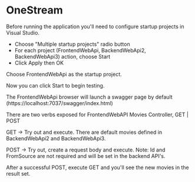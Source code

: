 # OneStream

Before running the application you'll need to configure startup projects in Visual Studio.
- Choose "Multiple startup projects" radio button
- For each project (FrontendWebApi, BackendWebApi2, BackendWebApi3) action, choose Start
- Click Apply then OK

Choose FrontendWebApi as the startup project.

Now you can click Start to begin testing.

The FrontendWebApi browser will launch a swagger page by default (https://localhost:7037/swagger/index.html)

There are two verbs exposed for FrontendWebAPI Movies Controller, GET | POST

GET -> Try out and execute.  There are default movies defined in BackendWebApi2 and BackendWebApi3. 

POST -> Try out, create a request body and execute. Note: Id and FromSource are not required and will be set in the backend API's. 

After a successful POST, execute GET and you'll see the new movies in the result set.

